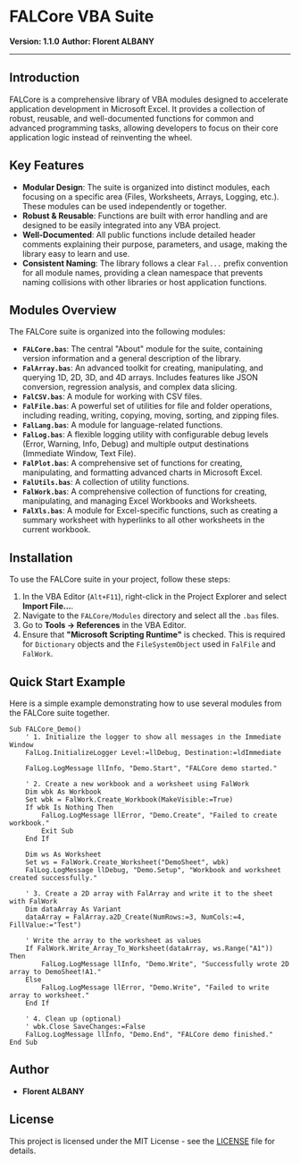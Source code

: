 # FALCore VBA Suite

**Version: 1.1.0**
**Author: Florent ALBANY**

---

## Introduction

FALCore is a comprehensive library of VBA modules designed to accelerate application development in Microsoft Excel. It provides a collection of robust, reusable, and well-documented functions for common and advanced programming tasks, allowing developers to focus on their core application logic instead of reinventing the wheel.

## Key Features

- **Modular Design**: The suite is organized into distinct modules, each focusing on a specific area (Files, Worksheets, Arrays, Logging, etc.). These modules can be used independently or together.
- **Robust & Reusable**: Functions are built with error handling and are designed to be easily integrated into any VBA project.
- **Well-Documented**: All public functions include detailed header comments explaining their purpose, parameters, and usage, making the library easy to learn and use.
- **Consistent Naming**: The library follows a clear `Fal...` prefix convention for all module names, providing a clean namespace that prevents naming collisions with other libraries or host application functions.

## Modules Overview

The FALCore suite is organized into the following modules:

- **`FALCore.bas`**: The central "About" module for the suite, containing version information and a general description of the library.
- **`FalArray.bas`**: An advanced toolkit for creating, manipulating, and querying 1D, 2D, 3D, and 4D arrays. Includes features like JSON conversion, regression analysis, and complex data slicing.
- **`FalCSV.bas`**: A module for working with CSV files.
- **`FalFile.bas`**: A powerful set of utilities for file and folder operations, including reading, writing, copying, moving, sorting, and zipping files.
- **`FalLang.bas`**: A module for language-related functions.
- **`FalLog.bas`**: A flexible logging utility with configurable debug levels (Error, Warning, Info, Debug) and multiple output destinations (Immediate Window, Text File).
- **`FalPlot.bas`**: A comprehensive set of functions for creating, manipulating, and formatting advanced charts in Microsoft Excel.
- **`FalUtils.bas`**: A collection of utility functions.
- **`FalWork.bas`**: A comprehensive collection of functions for creating, manipulating, and managing Excel Workbooks and Worksheets.
- **`FalXls.bas`**: A module for Excel-specific functions, such as creating a summary worksheet with hyperlinks to all other worksheets in the current workbook.

## Installation

To use the FALCore suite in your project, follow these steps:

1. In the VBA Editor (`Alt+F11`), right-click in the Project Explorer and select **Import File...**.
2. Navigate to the `FALCore/Modules` directory and select all the `.bas` files.
3. Go to **Tools -> References** in the VBA Editor.
4. Ensure that **"Microsoft Scripting Runtime"** is checked. This is required for `Dictionary` objects and the `FileSystemObject` used in `FalFile` and `FalWork`.

## Quick Start Example

Here is a simple example demonstrating how to use several modules from the FALCore suite together.

```vba
Sub FALCore_Demo()
    ' 1. Initialize the logger to show all messages in the Immediate Window
    FalLog.InitializeLogger Level:=llDebug, Destination:=ldImmediate

    FalLog.LogMessage llInfo, "Demo.Start", "FALCore demo started."

    ' 2. Create a new workbook and a worksheet using FalWork
    Dim wbk As Workbook
    Set wbk = FalWork.Create_Workbook(MakeVisible:=True)
    If wbk Is Nothing Then
        FalLog.LogMessage llError, "Demo.Create", "Failed to create workbook."
        Exit Sub
    End If

    Dim ws As Worksheet
    Set ws = FalWork.Create_Worksheet("DemoSheet", wbk)
    FalLog.LogMessage llDebug, "Demo.Setup", "Workbook and worksheet created successfully."

    ' 3. Create a 2D array with FalArray and write it to the sheet with FalWork
    Dim dataArray As Variant
    dataArray = FalArray.a2D_Create(NumRows:=3, NumCols:=4, FillValue:="Test")

    ' Write the array to the worksheet as values
    If FalWork.Write_Array_To_Worksheet(dataArray, ws.Range("A1")) Then
        FalLog.LogMessage llInfo, "Demo.Write", "Successfully wrote 2D array to DemoSheet!A1."
    Else
        FalLog.LogMessage llError, "Demo.Write", "Failed to write array to worksheet."
    End If

    ' 4. Clean up (optional)
    ' wbk.Close SaveChanges:=False
    FalLog.LogMessage llInfo, "Demo.End", "FALCore demo finished."
End Sub
```

## Author

- **Florent ALBANY**

## License

This project is licensed under the MIT License - see the [LICENSE](LICENSE) file for details.
